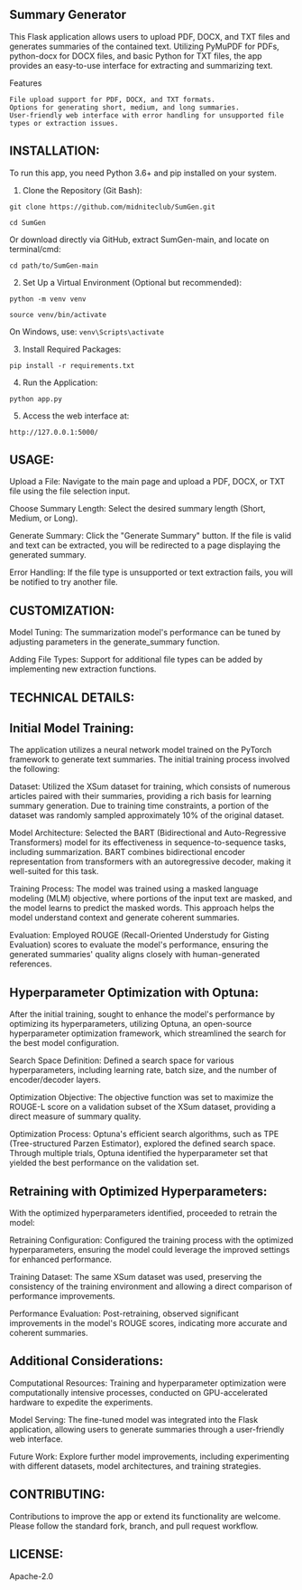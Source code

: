 Summary Generator
-----------------
This Flask application allows users to upload PDF, DOCX, and TXT files and generates summaries of the contained text. Utilizing PyMuPDF for PDFs, python-docx for DOCX files, and basic Python for TXT files, the app provides an easy-to-use interface for extracting and summarizing text.

Features

    File upload support for PDF, DOCX, and TXT formats.
    Options for generating short, medium, and long summaries.
    User-friendly web interface with error handling for unsupported file types or extraction issues.


INSTALLATION:
-------------
To run this app, you need Python 3.6+ and pip installed on your system.

1. Clone the Repository (Git Bash):

`git clone https://github.com/midniteclub/SumGen.git`

`cd SumGen`

Or download directly via GitHub, extract SumGen-main, and locate on terminal/cmd:

`cd path/to/SumGen-main`


2. Set Up a Virtual Environment (Optional but recommended):

`python -m venv venv`

`source venv/bin/activate`

On Windows, use: `venv\Scripts\activate`


3. Install Required Packages:

`pip install -r requirements.txt`


4. Run the Application:

`python app.py`


5. Access the web interface at:

`http://127.0.0.1:5000/`



USAGE:
-------------
Upload a File: Navigate to the main page and upload a PDF, DOCX, or TXT file using the file selection input.

Choose Summary Length: Select the desired summary length (Short, Medium, or Long).

Generate Summary: Click the "Generate Summary" button. If the file is valid and text can be extracted, you will be redirected to a page displaying the generated summary.

Error Handling: If the file type is unsupported or text extraction fails, you will be notified to try another file.



CUSTOMIZATION:
-------------
Model Tuning: The summarization model's performance can be tuned by adjusting parameters in the generate_summary function.

Adding File Types: Support for additional file types can be added by implementing new extraction functions.



TECHNICAL DETAILS:
------------------

Initial Model Training:
-----------------------
The application utilizes a neural network model trained on the PyTorch framework to generate text summaries. The initial training process involved the following:

Dataset: Utilized the XSum dataset for training, which consists of numerous articles paired with their summaries, providing a rich basis for learning summary generation. Due to training time constraints, a portion of the dataset was randomly sampled approximately 10% of the original dataset.

Model Architecture: Selected the BART (Bidirectional and Auto-Regressive Transformers) model for its effectiveness in sequence-to-sequence tasks, including summarization. BART combines bidirectional encoder representation from transformers with an autoregressive decoder, making it well-suited for this task.

Training Process: The model was trained using a masked language modeling (MLM) objective, where portions of the input text are masked, and the model learns to predict the masked words. This approach helps the model understand context and generate coherent summaries.

Evaluation: Employed ROUGE (Recall-Oriented Understudy for Gisting Evaluation) scores to evaluate the model's performance, ensuring the generated summaries' quality aligns closely with human-generated references.



Hyperparameter Optimization with Optuna:
---------------------------------------
After the initial training, sought to enhance the model's performance by optimizing its hyperparameters, utilizing Optuna, an open-source hyperparameter optimization framework, which streamlined the search for the best model configuration.

Search Space Definition: Defined a search space for various hyperparameters, including learning rate, batch size, and the number of encoder/decoder layers.

Optimization Objective: The objective function was set to maximize the ROUGE-L score on a validation subset of the XSum dataset, providing a direct measure of summary quality.

Optimization Process: Optuna's efficient search algorithms, such as TPE (Tree-structured Parzen Estimator), explored the defined search space. Through multiple trials, Optuna identified the hyperparameter set that yielded the best performance on the validation set.



Retraining with Optimized Hyperparameters:
------------------------------------------
With the optimized hyperparameters identified, proceeded to retrain the model:

Retraining Configuration: Configured the training process with the optimized hyperparameters, ensuring the model could leverage the improved settings for enhanced performance.

Training Dataset: The same XSum dataset was used, preserving the consistency of the training environment and allowing a direct comparison of performance improvements.

Performance Evaluation: Post-retraining, observed significant improvements in the model's ROUGE scores, indicating more accurate and coherent summaries.



Additional Considerations:
--------------------------
Computational Resources: Training and hyperparameter optimization were computationally intensive processes, conducted on GPU-accelerated hardware to expedite the experiments.

Model Serving: The fine-tuned model was integrated into the Flask application, allowing users to generate summaries through a user-friendly web interface.

Future Work: Explore further model improvements, including experimenting with different datasets, model architectures, and training strategies.



CONTRIBUTING:
-------------
Contributions to improve the app or extend its functionality are welcome. Please follow the standard fork, branch, and pull request workflow.



LICENSE:
-------------
Apache-2.0
